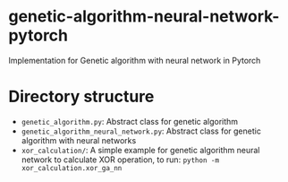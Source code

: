 # genetic-algorithm-neural-network-pytorch
Implementation for Genetic algorithm with neural network in Pytorch

# Directory structure
- `genetic_algorithm.py`: Abstract class for genetic algorithm
- `genetic_algorithm_neural_network.py`: Abstract class for genetic algorithm 
with neural networks
- `xor_calculation/`: A simple example for genetic algorithm neural network to 
calculate XOR operation, to run: `python -m xor_calculation.xor_ga_nn`
